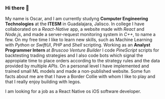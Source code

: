 ### Hi there 👋

<!--
**Jhoscar22/Jhoscar22** is a ✨ _special_ ✨ repository because its `README.md` (this file) appears on your GitHub profile.

Here are some ideas to get you started:

- 🔭 I’m currently working at Bruscoo Venture Builder.
- 🌱 I’m currently learning Machine Learning with Python, Reac-Native and SwiftUI.
- 👯 I’m looking to collaborate on iOS apps.
- 🤔 I’m looking for help with web development.
- 💬 Ask me about anything.
- 📫 How to reach me: ojvc22@gmail.com
- ⚡ Fun fact: I have a Border Collie.
-->

My name is Oscar, and I am currently studyng **Computer Engineering Technologies** at the **ITESM** in Guadalajara, Jalisco. In college I have collaborated on a _React-Native_ app, a website made with _React_ and _Node.js_, and made a server-request monitoring system in _C++_, to name a few. On my free time I like to learn new skills, such as Machine Learning with _Python_ or _SwiftUI_, _PHP_ and _Shell_ scripting. Working as an **Analyst Programmer Intern** at _Bruscoo Venture Builder_ I code _PineScript_ scripts for backtesting trading strategies and I also code bots which signal the appropiate time to place orders according to the strategy rules and the data provided by multiple _APIs_. On a personal level I have implemented and trained small ML models and made a non-published website. Some fun facts about me are that I have a Border Collie with whom I like to play and that I really enjoy building with legos.

I am looking for a job as a React Native os iOS software developer.
